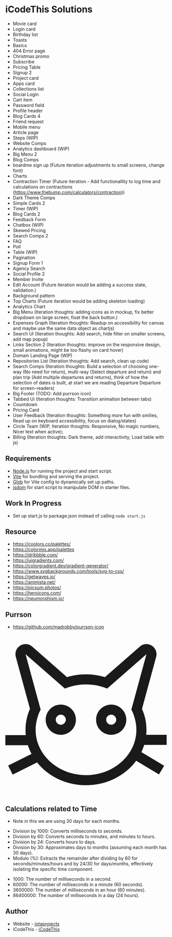 # iCodeThis Solutions

- Movie card
- Login card
- Birthday list
- Toasts
- Basics
- 404 Error page
- Christmas promo
- Subscribe
- Pricing Table
- Signup 2
- Project card
- Apps card
- Collections list
- Social Login
- Cart item
- Password field
- Profile header
- Blog Cards 4
- Friend request
- Mobile menu
- Article page
- Steps (WIP)
- Website Comps
- Analytics dashboard (WIP)
- Big Menu 2
- Blog Comps
- boardme sign up (Future iteration adjustments to small screens, change font)
- Charts
- Contraction Timer (Future iteration - Add functionallity to log time and calculations on contractions (https://www.thebump.com/calculators/contraction))
- Dark Theme Comps
- Simple Cards 2
- Timer (WIP)
- Blog Cards 2
- Feedback Form
- Chatbox (WIP)
- Skewed Pricing
- Search Comps 2
- FAQ
- Poll
- Table (WIP)
- Pagination
- Signup Form 1
- Agency Search
- Social Profile 2
- Member Invite
- Edit Account (Future iteration would be adding a success state, validation.)
- Background pattern
- Top Charts (Future iteration would be adding skeleton loading)
- Analytics Chart
- Big Menu (Iteration thoughts: adding icons as in mockup, fix better dropdown on large screen, fixat the back button.)
- Expenses Graph (Iteration thoughts: Readup on accessibility for canvas and maybe use the same data object as chartjs)
- Search UI (Iteration thoughts: Add search, hide filter on smaller screens, add map popup)
- Links Section 2 (Iteration thoughts: improve on the responsive design, small animations, might be too flashy on card hover)
- Domain Landing Page (WIP)
- Repositories List (Iteration thoughts: Add search, clean up code)
- Search Comps (Iteration thoughts: Build a selection of choosing one-way (No need for return), multi-way (Select departure and return) and plan trip (Add multiple departures and returns), think of how the selection of dates is built, at start we are reading Departure Departure for screen-readers)
- Big Footer (TODO: Add purrson icon)
- Tabbed Ui (Iteration thoughts: Transition animation between tabs)
- Countdown
- Pricing Card
- User Feedback (Iteration thoughts: Something more fun with smilies, Read up on keyboard accessibility, focus on dialog/states)
- Circle Team (WIP, Iteration thoughts: Responsive, No magic numbers, Nicer text when active);
- Billing (Iteration thoughts: Dark theme, add interactivity, Load table with js)

## Requirements

- [Node.js](https://nodejs.org/en) for running the project and start script.
- [Vite](https://vitejs.dev/) for bundling and serving the project.
- [Glob](https://github.com/isaacs/node-glob) for Vite config to dynamically set up paths.
- [jsdom](https://github.com/jsdom/jsdom) for start script to manipulate DOM in starter files.

## Work In Progress

- Set up start.js to package.json instead of calling `node start.js`

## Resource

- https://coolors.co/palettes/
- https://colormix.app/palettes
- https://dribbble.com/
- https://uigradients.com/
- https://colorgradient.dev/gradient-generator/
- https://www.svgbackgrounds.com/tools/svg-to-css/
- https://getwaves.io/
- https://animista.net/
- https://picsum.photos/
- https://heroicons.com/
- https://neumorphism.io/

## Purrson

- https://github.com/madrobby/purrson-icon

<svg
            version="1.1"
            xmlns="http://www.w3.org/2000/svg"
            xmlns:xlink="http://www.w3.org/1999/xlink"
            viewBox="0 0 512 512"
            fill="currentColor"
          >
<path
              id="XMLID_25_"
              d="M182.6,224.5c-2.2-0.3-4.4-0.5-6.6-0.5c-25,0-45.5,19.1-47.8,43.6c-0.1,1.5-0.2,2.9-0.2,4.4
	c0,26.5,21.5,48,48,48s48-21.5,48-48C224,247.7,206,227.7,182.6,224.5z M176,288c-8.8,0-16-7.2-16-16s7.2-16,16-16s16,7.2,16,16
	S184.8,288,176,288z"
            />
<path
              id="XMLID_28_"
              d="M512,352v-32h-64.8c0.5-5.3,0.8-10.6,0.8-16c0-23.5-5-45.9-14.2-66.4l45-165.1c3.7-13.6-1.9-28.1-13.9-35.5
	c-5.2-3.3-11.1-4.9-17-4.9c-7.6,0-15.1,2.7-21.1,7.9l-110.8,96.9c-18.9-5.7-39.2-8.8-60.2-8.8s-41.2,3.1-60.2,8.8L85.1,39.9
	C79.1,34.7,71.6,32,64,32c-5.9,0-11.7,1.6-17,4.9c-12,7.5-17.6,21.9-13.9,35.5l45,165.1C69,258.1,64,280.5,64,304
	c0,5.7,0.3,11.4,0.9,17H0v32h71.5c3,9.5,6.9,18.8,11.5,27.6L8.8,417.7l14.3,28.6l77.6-38.8C135.6,451.4,192.2,480,256,480
	c66.3,0,124.8-30.8,159.3-77.7l72.4,43.5l16.5-27.4l-72.4-43.5c3.5-7.4,6.5-15,9-22.8H512z M411.4,269.9c3,10.9,4.6,22.4,4.6,34.1
	c0,79.4-71.8,144-160,144S96,383.4,96,304c0-11.8,1.6-23.2,4.6-34.1c2.9-10.8,6-20.2,11.4-29.9l0,0l-10.9-40L64,64l98.6,86.2
	l26.4,23.1c10.3-4.3,21.2-7.6,32.5-9.9c11.1-2.2,22.7-3.4,34.6-3.4s23.4,1.2,34.6,3.4c11.3,2.3,22.2,5.6,32.5,9.9l26.4-23.1L448,64
	l-37.1,136L400,240l0,0C405.5,249.7,408.5,259.1,411.4,269.9z"
            />
<path
              id="XMLID_31_"
              d="M336,224c-2.3,0-4.5,0.2-6.6,0.5C306,227.7,288,247.7,288,272c0,26.5,21.5,48,48,48s48-21.5,48-48
	c0-1.5-0.1-3-0.2-4.4C381.5,243.1,361,224,336,224z M336,288c-8.8,0-16-7.2-16-16s7.2-16,16-16s16,7.2,16,16S344.8,288,336,288z"
            />
</svg>

## Calculations related to Time

- Note in this we are using 30 days for each months.

* Division by 1000: Converts milliseconds to seconds.
* Division by 60: Converts seconds to minutes, and minutes to hours.
* Division by 24: Converts hours to days.
* Division by 30: Approximates days to months (assuming each month has 30 days).
* Modulo (%): Extracts the remainder after dividing by 60 for seconds/minutes/hours and by 24/30 for days/months, effectively isolating the specific time component.

- 1000: The number of milliseconds in a second.
- 60000: The number of milliseconds in a minute (60 seconds).
- 3600000: The number of milliseconds in an hour (60 minutes).
- 86400000: The number of milliseconds in a day (24 hours).

## Author

- Website - [jotaprojects](https://jotaprojects.se)
- iCodeThis - [iCodeThis](https://icodethis.com)
